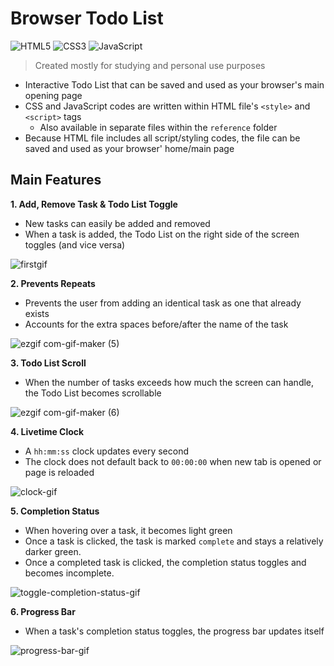 # Browser Todo List
![HTML5](https://img.shields.io/badge/html5-%23E34F26.svg?style=for-the-badge&logo=html5&logoColor=white)
![CSS3](https://img.shields.io/badge/css3-%231572B6.svg?style=for-the-badge&logo=css3&logoColor=white)
![JavaScript](https://img.shields.io/badge/javascript-%23323330.svg?style=for-the-badge&logo=javascript&logoColor=%23F7DF1E)

> Created mostly for studying and personal use purposes
- Interactive Todo List that can be saved and used as your browser's main opening page 
- CSS and JavaScript codes are written within HTML file's `<style>` and `<script>` tags
  - Also available in separate files within the `reference` folder
- Because HTML file includes all script/styling codes, the file can be saved and used as your browser' home/main page

## Main Features

<b> 1. Add, Remove Task & Todo List Toggle </b>
- New tasks can easily be added and removed
- When a task is added, the Todo List on the right side of the screen toggles (and vice versa)

![firstgif](https://user-images.githubusercontent.com/112310899/202935929-7fbc4fed-3f90-49d0-b437-c305532bd262.gif)

<b> 2. Prevents Repeats </b>
- Prevents the user from adding an identical task as one that already exists 
- Accounts for the extra spaces before/after the name of the task

![ezgif com-gif-maker (5)](https://user-images.githubusercontent.com/112310899/205049275-f56bec3c-5e48-4e1b-804e-a137b5eedc1f.gif)

<b> 3. Todo List Scroll </b>
- When the number of tasks exceeds how much the screen can handle, the Todo List becomes scrollable 

![ezgif com-gif-maker (6)](https://user-images.githubusercontent.com/112310899/205049254-4cdbf3fc-a4b0-4bf5-8f22-96e23383d195.gif)

<b> 4. Livetime Clock </b>
- A `hh:mm:ss` clock updates every second
- The clock does not default back to `00:00:00` when new tab is opened or page is reloaded 

![clock-gif](https://user-images.githubusercontent.com/112310899/202936243-14bba097-4f2b-4b3e-a923-6a31e683b0ce.gif)

<b> 5. Completion Status </b>
- When hovering over a task, it becomes light green
- Once a task is clicked, the task is marked `complete` and stays a relatively darker green.
- Once a completed task is clicked, the completion status toggles and becomes incomplete. 

![toggle-completion-status-gif](https://user-images.githubusercontent.com/112310899/202936302-16e97fa3-df2d-404c-9e4b-de06657e1c9e.gif)

<b> 6. Progress Bar </b>
- When a task's completion status toggles, the progress bar updates itself   

![progress-bar-gif](https://user-images.githubusercontent.com/112310899/202936391-10209679-1309-4e09-b09d-d808e0fa5fb7.gif)
